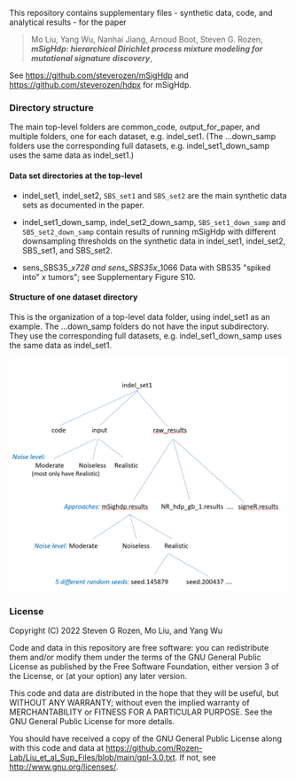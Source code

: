 This repository contains supplementary files - synthetic data, code, and analytical results - 
for the paper

> Mo Liu, Yang Wu, Nanhai Jiang, Arnoud Boot, Steven G. Rozen,
> ***mSigHdp: hierarchical Dirichlet process mixture modeling for mutational signature discovery***, 

See https://github.com/steverozen/mSigHdp and https://github.com/steverozen/hdpx for mSigHdp.

### Directory structure

The main top-level folders are common_code, output_for_paper, and multiple folders, one for each dataset, e.g.  indel_set1.
(The …down_samp folders use the corresponding full datasets, e.g. indel_set1_down_samp uses the same data as indel_set1.)

#### Data set directories at the top-level
- indel_set1, indel_set2,
   `SBS_set1` and `SBS_set2` are the main synthetic data sets as documented in the paper.

-  indel_set1_down_samp, indel_set2_down_samp, `SBS_set1_down_samp` and
   `SBS_set2_down_samp` contain
   results of running mSigHdp with different downsampling thresholds
   on the synthetic data in indel_set1, indel_set2, SBS_set1, and SBS_set2.
   
- sens_SBS35_*x*_728 and sens_SBS35_*x*_1066 Data with SBS35
  "spiked into" *x* tumors"; see Supplementary Figure S10.

#### Structure of one dataset directory
This is the organization of a top-level data folder, using indel_set1 as an example. The …down_samp folders do not have the input subdirectory. They use the corresponding full datasets, e.g. indel_set1_down_samp uses the same data as indel_set1.

![](dataset_directory_organization.png "Dataset directory organization")

### License
 
 Copyright (C) 2022 Steven G Rozen, Mo Liu, and Yang Wu

 Code and data in this repository are free software: you can redistribute them and/or modify
 them under the terms of the GNU General Public License as published by
 the Free Software Foundation, either version 3 of the License, or
 (at your option) any later version.

 This code and data are distributed in the hope that they will be useful,
 but WITHOUT ANY WARRANTY; without even the implied warranty of
 MERCHANTABILITY or FITNESS FOR A PARTICULAR PURPOSE.  See the
 GNU General Public License for more details.

 You should have received a copy of the GNU General Public License
 along with this code and data at 
 https://github.com/Rozen-Lab/Liu_et_al_Sup_Files/blob/main/gpl-3.0.txt.
 If not, see <http://www.gnu.org/licenses/>.
    
